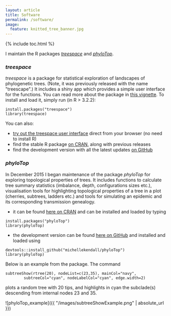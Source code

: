 ```yaml
---
layout: article
title: Software
permalink: /software/
image:
  feature: knitted_tree_banner.jpg
---
```


{% include toc.html %}

I maintain the R packages [*treespace*](#treespace) and [*phyloTop*](#phyloTop).

### *treespace* <a name="treespace"></a>

*treespace* is a package for statistical exploration of landscapes of phylogenetic trees. (Note, it was previously released with the name "treescape".) 
It includes a shiny app which provides a simple user interface for the functions. 
You can read more about the package in <a href="https://dl.dropboxusercontent.com/u/2767176/treespace.pdf" target="_blank">this vignette</a>. 
To install and load it, simply run (in R > 3.2.2):
```
install.packages("treespace")
library(treespace)
```
You can also:
* <a href="http://goo.gl/CuASjw" target="_blank">try out the treespace user interface</a> direct from your browser (no need to install R)
* find the stable R package <a href="https://cran.r-project.org/web/packages/treespace/index.html" target="_blank">on CRAN</a>, along with previous releases
* find the development version with all the latest updates <a href="https://github.com/thibautjombart/treespace" target="_blank">on GitHub</a>


### *phyloTop* <a name="phyloTop"></a>

In December 2015 I began maintenance of the package *phyloTop* for exploring topological properties of trees. It includes functions to calculate tree summary statistics (imbalance, depth, configurations sizes etc.), visualisation tools for highlighting topological properties of a tree in a plot (cherries, subtrees, ladders etc.) and tools for simulating an epidemic and its corresponding transmission genealogy. 
* it can be found <a href="https://cran.r-project.org/web/packages/phyloTop/index.html" target="_blank">here on CRAN</a> and can be installed and loaded by typing
```
install.packages("phyloTop")
library(phyloTop)
```
* the development version can be found <a href="https://github.com/MichelleKendall/phyloTop" target="_blank">here on GitHub</a> and installed and loaded using
```
devtools::install_github("michellekendall/phyloTop")
library(phyloTop)
```

Below is an example from the package. The command
```
subtreeShow(rtree(20), nodeList=c(23,35), mainCol="navy", 
        subtreeCol="cyan", nodeLabelCol="cyan", edge.width=2)
```
plots a random tree with 20 tips, and highlights in cyan the subclade(s) descending from internal nodes 23 and 35.

![phyloTop_example]({{ "/images/subtreeShowExample.png" | absolute_url }}) 